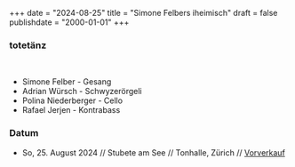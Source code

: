 +++
date = "2024-08-25"
title = "Simone Felbers iheimisch"
draft = false
publishdate = "2000-01-01"
+++
### totetänz
<br>

* Simone Felber - Gesang
* Adrian Würsch - Schwyzerörgeli
* Polina Niederberger - Cello
* Rafael Jerjen - Kontrabass

### Datum

* So, 25. August 2024 // Stubete am See // Tonhalle, Zürich // [Vorverkauf](https://www.stubeteamsee.ch/stubete-2024/)
